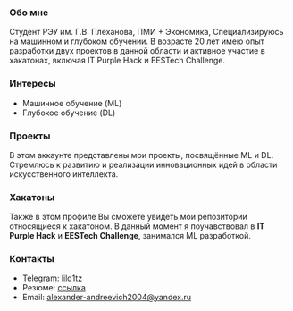 ### Обо мне

Студент РЭУ им. Г.В. Плеханова, ПМИ + Экономика,
Специализируюсь на машинном и глубоком обучении. В возрасте 20 лет имею опыт разработки двух проектов в данной области и активное участие в хакатонах, включая IT Purple Hack и EESTech Challenge.

### Интересы

- Машинное обучение (ML)
- Глубокое обучение (DL)

### Проекты

В этом аккаунте представлены мои проекты, посвящённые ML и DL. Стремлюсь к развитию и реализации инновационных идей в области искусственного интеллекта.

### Хакатоны

Также в этом профиле Вы сможете увидеть мои репозитории относящиеся к хакатоном.
В данный момент я поучавствовал в **IT Purple Hack** и **EESTech Challenge**, занимался ML разработкой.

### Контакты

- Telegram: [lild1tz](https://t.me/lild1tz)
- Резюме: [ссылка](https://drive.google.com/file/d/1LU9mVVZ2O6NpN2ufqCuHoQNR6CKbWDuE/view?usp=drive_link)
- Email: [alexander-andreevich2004@yandex.ru](mailto:alexander-andreevich2004@yandex.ru)
